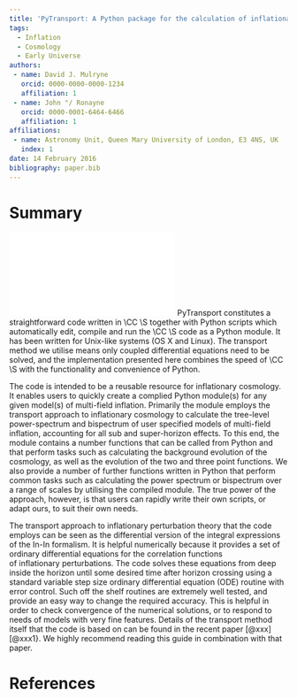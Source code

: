 ```yaml
---
title: 'PyTransport: A Python package for the calculation of inflationary correlation functions'
tags:
  - Inflation
  - Cosmology
  - Early Universe
authors:
 - name: David J. Mulryne
   orcid: 0000-0000-0000-1234
   affiliation: 1
 - name: John "/ Ronayne
   orcid: 0000-0001-6464-6466
   affiliation: 1
affiliations:
 - name: Astronomy Unit, Queen Mary University of London, E3 4NS, UK
   index: 1
date: 14 February 2016
bibliography: paper.bib
---
```


# Summary
![](PyTransLogo.pdf)
PyTransport constitutes a straightforward code written in \CC \S  together 
with Python scripts which automatically edit, compile and run the \CC \S code as a 
Python module. It has been written for Unix-like systems (OS X and Linux).
The transport method we utilise means 
only coupled differential equations need to be solved, and the implementation presented here 
combines the speed of \CC \S  with the functionality and convenience of Python. 

The code is intended to be a reusable resource for inflationary cosmology. It enables users to quickly create a 
complied Python module(s) for any given model(s) of multi-field inflation. 
Primarily the module employs the transport approach to inflationary cosmology to calculate 
the tree-level power-spectrum and bispectrum of user specified models of multi-field inflation, 
accounting for all sub and super-horizon effects. To this end,
the module contains a number 
functions that can be called from Python and that perform tasks such as calculating the background evolution 
of the cosmology, as well as the evolution of the two and three point functions. We also provide a number of further functions written in 
Python that perform common tasks such as calculating the power spectrum or bispectrum over a range of scales by utilising the 
compiled module.
The true power of the approach, however, is that users can rapidly write their own scripts, or adapt ours, to suit their own needs. 

The transport approach to inflationary perturbation theory that the code employs 
can be seen as the differential version of the integral expressions of the In-In formalism. It 
is helpful numerically because it provides a set of ordinary differential equations for the correlation functions  
of inflationary perturbations. The code solves these equations from deep inside the horizon until some desired time 
after horizon crossing using a standard variable step size ordinary differential equation (ODE) 
routine with error control. Such off the shelf 
routines are extremely well tested, and provide
an easy way to change the required accuracy. This is helpful in order to check convergence of the numerical 
solutions, or to respond to needs of models with very fine features. 
Details of the transport method itself that the code is based on can be found in the recent paper [@xxx][@xxx1}. We 
highly recommend reading this guide in combination with that paper.


# References
